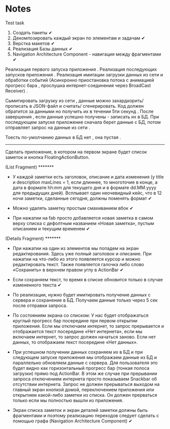 # Notes
Test task


1. Создать пакеты ✔
2. Декомпозировать каждый экран по элементам и задачам ✔
3. Верстка макетов ✔
4. Реализация Базы данных ✔ 
5. Navigation Architecture Component - навигация между фрагментами ✔



Реализация первого запуска приложения .
Реализация последующих запусков приложения .
Реализация имитации загрузки данных из сети и обработки событий (Асинхронно приостановка потока с анимацией прогресс бара , прослушка интернет-соединения через BroadCast Receiver) .

Сымитировать загрузку из сети , данные можно захардкорить/прописать в JSON-файл и считать/ сгенерировать.
Код должен обратится за данными но получить их в течении 5ти секунд . После завершения , если данные успешно получены - записать их в БД. При последующем запуске приложение сначала берет данные с БД, потом отправляет запрос на данные из сети .

Тоесть по-умолчанию данных в БД нет , она пустая .




 
**************************************************************************************************
Сделать приложение, в котором на первом экране будет список заметок и кнопка FloatingActionButton. 

(List Fragment) *******

- У каждой заметки есть заголовок, описание и дата изменения (у title и description maxLines = 1, если длиннее, то многоточие в конце, а дата в формате hh:mm для текущего дня и в формате dd.MM.yyyy для предыдущих дней). Всплывает один неочевидный кейс, что в 12 ночи заметки, сделанные сегодня, должны поменять формат ✔

- Можно удалять заметку простым смахиванием вбок ✔

- При нажатии на fab просто добавляется новая заметка в самом верху списка с дефолтным названием «Новая заметка», пустым описанием и текущим временем ✔


(Details Fragment) *******

- При нажатии на один из элементов мы попадем на экран редактирования. Здесь уже полный заголовок и описание. При нажатии на что-либо из этого появляется курсор и можно редактировать текст. Также появляется галочка либо слово «Сохранить» в верхнем правом углу в ActionBar ✔ 
- Если сохраняем текст, то время в списке обновится только в случае измененного текста ✔ 

- По реализации, нужно будет имитировать получение данных с сервера и сохранение в БД. Получаем данные только через 5 сек после отправки запроса.

- По состояниям экрана со списком:
У нас будет отображаться круглый прогресс бар посередине при первом открытии приложения. Если мы отключаем интернет, то запрос прерывается и отображается текст посередине «Нет интернета», если мы включаем интернет, то запрос должен начаться заново. Если нет данных, то отображаем текст посередине «Нет данных». 


- При успешном получении данных сохраняем их в БД и при следующем запуске приложения мы отображаем данные из БД и параллельно обновляем данные с сервера. Для пользователя это будет видно как горизонтальный прогресс бар (тонкая полоса загрузки) прямо под ActionBar. В этом же случае при прерывании запроса отключением интернета просто показываем Snackbar об отсутствии интернета. Запрос не должен прерываться выходом на главный экран кнопкой домой, переключением приложения или открытием какой-либо заметки из списка. Он должен прерваться только если мы полностью вышли из приложения.

- Экран списка заметок и экран деталей заметки должны быть фрагментами и поэтому реализацию переходов следует сделать с помощью графа (Navigation Architecture Component) ✔

